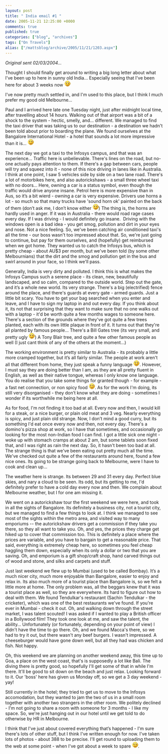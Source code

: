 ```yaml
---
layout: post
title: " India email #1 "
date: 2005-11-21 12:25:00 +0000
comments: true
published: true
categories: ["blog", "archives"]
tags: ["On Travels"]
alias: ["/mattsblog/archive/2005/11/21/1203.aspx"]
---
```

<!-- more -->

<P><EM>Original sent 02/03/2004...</EM></P>
 <P>Thought I should finally get around to writing a big long letter about what I've been up to here in sunny old India&#8230; Especially seeing that I've been here for about 3 weeks now <IMG alt=":)" class="emoticon" src="/images/emotions/emotion-1.gif" border=0></P>
 <P>I've now pretty much settled in, and I'm used to this place, but I think I much prefer my good old Melbourne&#8230;&nbsp; </P>
 <P>Paul and I arrived here late one Tuesday night, just after midnight local time, after travelling about 14 hours. Walking out of that airport was a bit of a shock to the system - hectic, smelly, and&#8230; different. We managed to find the taxi driver that was taking us to our destination - a destination we hadn't been told about prior to boarding the plane. We found ourselves at the Bangalore International Hotel - a hotel that sounds a lot more impressive than it is&#8230; <IMG alt=":)" class="emoticon" src="/images/emotions/emotion-1.gif" border=0></P>
 <P>The next day we got a taxi to the Infosys campus, and that was an experience&#8230; Traffic here is unbelievable. There's lines on the road, but no-one actually pays attention to them. If there's a gap between cars, people will try and squeez into it - none of this nice driving in lanes like in Australia. I think at one point, I saw 5 vehicles side by side on a two lane road. There's a lot of motorbikes here, and also autorickshaws - a small three wheel taxi with no doors&#8230; Here, owning a car is a status symbol, even though the traffic would drive anyone insane. Petrol here is more expensive than in Aus, so it&#8217;s a bit wierd - owning a car is very expensive. Drivers use horns a lot - so much so that many trucks have 'sound horn ok' painted on the back of them (don&#8217;t ask me, I don&#8217;t know either <IMG alt=":)" class="emoticon" src="/images/emotions/emotion-1.gif" border=0>) The thing is, the horns are hardly used in anger. If it was in Australia - there would road rage cases every day. If I was driving - I would definitely go insane.&nbsp; Driving with the windows open is a bad idea - you get smog, pollution and dirt in your eyes and nose. Not a nice feeling. So, we've been catching air conditioned taxi's all the time - our boss wasn't too impressed about that. So, we're just going to continue, but pay for them ourselves, and (hopefully) get reimbursed when we got home. They wanted us to catch the Infosys bus, which is pretty cheap - about AU$3 per month, but we've been told (by some other Melbournians) that the dirt and the smog and pollution get in the bus and swirl around in your face, so I think we'll pass.</P>
 <P>Generally, India is very dirty and polluted. I think this is what makes the Infosys Campus such a serene place - its clean, new, beautifully landscaped, and so calm, compared to the outside world. Step out the gate, and it&#8217;s a whole new world. Its very strange. There's a big (electrified) fence around the place, and there's guards at every gate - armed guards. Just a little bit scary. You have to get your bag searched when you enter and leave, and I have to sign my laptop in and out every day. If you think about it, its not that surprising that they want to make sure that no one walks out with a laptop - it'd be worth quite a few months wages to someone here. There's a section of the grounds where they've got quite a few trees planted, each with its own little plaque in front of it. It turns out that they're all planted by famous people&#8230; There's a Bill Gates tree (its very small, and pretty ugly <IMG alt=":)" class="emoticon" src="/images/emotions/emotion-1.gif" border=0>) A Tony Blair tree, and quite a few other famous people as well (I just cant think of any of the others at the moment&#8230;)</P>
 <P>The working environment is pretty similar to Australia - its probably a little more cramped together, but it&#8217;s all fairly similar. The people at work aren't all that different from home, they just speak a funny language&nbsp;<IMG alt=":)" class="emoticon" src="/images/emotions/emotion-1.gif" border=0>. However, I must say they are doing better than I am, as they are all pretty fluent in English, as well as their native tongue, whereas I only know one language. You do realise that you take some things for granted though - for example - a fast net connection, or non spicy food&nbsp;<IMG alt=":)" class="emoticon" src="/images/emotions/emotion-1.gif" border=0>. As for the work I'm doing, its still very disorganised - they don&#8217;t know what they are doing - sometimes I wonder if its worthwhile me being here at all. </P>
 <P>As for food, I'm not finding it too bad at all. Every now and then, I would kill for a steak, or a nice burger, or plain old meat and 3 veg. Nearly everything is spicy, and just plain old strange. Now, I don&#8217;t mind a good curry, but its something I'd eat once every now and then, not every day. There's a domino's pizza shop at work, so I have that sometimes, and occasionally go looking for the most non-Indian food I can find. I got a little sick one night - woke up with stomach cramps at about 2 am, but some tablets soon fixed that, and I was right as rain the next day. So, it hasn't been too bad at all. The strange thing is that we've been eating out pretty much all the time. We've checked out quite a few of the restaurants around here, found a few nice ones. Its going to be strange going back to Melbourne, were I have to cook and clean up...</P>
 <P>The weather here is strange. Its between 29 and 31 every day. Perfect blue skies, and nary a cloud to be seen. Its odd, but its getting to me, I'd definitely prefer to have a cold day every now and then. We complain about Melbourne weather, but I for one am missing it.</P>
 <P>We went on a autorickshaw tour the first weekend we were here, and took in all the sights of Bangalore. Its definitely a business city, not a tourist city, but we managed to find a few things to look at. I think we managed to see most of the sights within the metro area, and visited way to many emporiums -- the autorickshaw drivers get a commission if they take you there, so they all want to take you. Oh, and yes, the prices they charge get hiked up to cover that commission too. This is definitely a place where the prices are variable, and you have to bargain to get a reasonable price. That said, everything is extremely cheap here, so sometimes you feel cheap haggling them down, especially when its only a dollar or two that you are saving. Oh, and emporium is a gift shop/craft shop, hand carved things out of wood and stone, and silks and carpets and stuff.</P>
 <P>Just last weekend we flew up to Mumbai (used to be called Bombay). It&#8217;s a much nicer city, much more enjoyable than Bangalore, easier to enjoy and relax in. Its also much more of a tourist place than Bangalore is, so we felt a little more at home. The only problem was, all the beggars knew that it was a tourist place as well, so they are everywhere. Its hard to figure out how to deal with them. We found Tendulkar's restaurant (Sachin Tendulkar - the cricketer), which was one of the best restaurants we've found. If you're ever in Mumbai - check it out. Oh, and walking down through the street market, I was talent scouted! I was asked if I wanted to play a British officer in a Bollywood film! They took one look at me, and saw the talent, the ability&#8230; Unfortunately (or fortunately, depending on your point of view) I didn't have the time to go there. Oh, and we found Macca's there, so we had to try it out, but there wasn't any beef burgers. I wasn't impressed. A cheeseburger would have gone down well, but all they had was chicken and fish. Not happy.</P>
 <P>Oh, this weekend we are planning on another weekend away, this time up to Goa, a place on the west coast, that's is supposedly a lot like Bali. The diving there is pretty good, so hopefully I'll get some of that in while I'm there. It'll be good to sit down on the beach and just relax. Looking forward to it. Our 'boss' here has given us Monday off, so we get a 3 day weekend - yay!</P>
 <P>Still currently in the hotel; they tried to get us to move to the Infosys accomodation, but they wanted to jam the two of us in a small room together with another two strangers in the other room. We politely declined - I'm not going to share a room with someone for 3 months - I like my space. So, we're just hanging out in our hotel until we get told to do otherwise by HR in Melbourne.</P>
 <P>I think that I've just about covered everything that&#8217;s happened - I'm sure there's lots of other stuff, but I think I've written enough for now. I've taken lots of photos - about 388 to be precise. I'll get round to uploading them to the web at some point - when I've got about a week to spare <IMG alt=":)" class="emoticon" src="/images/emotions/emotion-1.gif" border=0>.</P>
